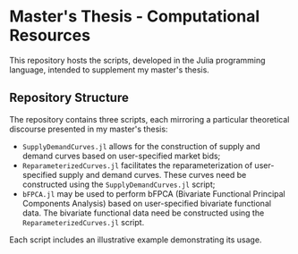 # Master's Thesis - Computational Resources

This repository hosts the scripts, developed in the Julia programming language, intended to supplement my master's thesis.

## Repository Structure

The repository contains three scripts, each mirroring a particular theoretical discourse presented in my master's thesis:
  - `SupplyDemandCurves.jl` allows for the construction of supply and demand curves based on user-specified market bids;
  - `ReparameterizedCurves.jl` facilitates the reparameterization of user-specified supply and demand curves. These curves need be constructed using the `SupplyDemandCurves.jl` script;
  - `bFPCA.jl` may be used to perform bFPCA (Bivariate Functional Principal Components Analysis) based on user-specified bivariate functional data. The bivariate functional data need be constructed using the `ReparameterizedCurves.jl` script.

Each script includes an illustrative example demonstrating its usage.
  

